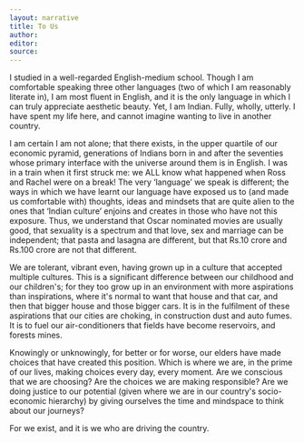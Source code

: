 ```yaml
---
layout: narrative
title: To Us
author:
editor: 
source:
---
```


I studied in a well-regarded English-medium school. Though I am comfortable speaking three other languages (two of which I am reasonably literate in), I am most fluent in English, and it is the only language in which I can truly appreciate aesthetic beauty. Yet, I am Indian. Fully, wholly, utterly. I have spent my life here, and cannot imagine wanting to live in another country.

I am certain I am not alone; that there exists, in the upper quartile of our economic pyramid, generations of Indians born in and after the seventies whose primary interface with the universe around them is in English. I was in a train when it first struck me: we ALL know what happened when Ross and Rachel were on a break! The very ‘language’ we speak is different; the ways in which we have learnt our language have exposed us to (and made us comfortable with) thoughts, ideas and mindsets that are quite alien to the ones that ‘Indian culture’ enjoins and creates in those who have not this exposure. Thus, we understand that Oscar nominated movies are usually good, that sexuality is a spectrum and that love, sex and marriage can be independent; that pasta and lasagna are different, but that Rs.10 crore and Rs.100 crore are not that different. 

We are tolerant, vibrant even, having grown up in a culture that accepted multiple cultures. This is a significant difference between our childhood and our children's; for they too grow up in an environment with more aspirations than inspirations, where it's normal to want that house and that car, and then that bigger house and those bigger cars. It is in the fulfilment of these aspirations that our cities are choking, in construction dust and auto fumes. It is to fuel our air-conditioners that fields have become reservoirs, and forests mines.

Knowingly or unknowingly, for better or for worse, our elders have made choices that have created this position. Which is where we are, in the prime of our lives, making choices every day, every moment. Are we conscious that we are choosing? Are the choices we are making responsible? Are we doing justice to our potential (given where we are in our country's socio-economic hierarchy) by giving ourselves the time and mindspace to think about our journeys?

For we exist, and it is we who are driving the country.
